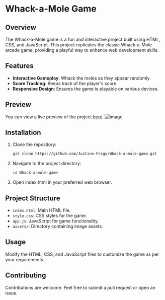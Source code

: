 # Whack-a-Mole Game

## Overview

The Whack-a-Mole game is a fun and interactive project built using HTML, CSS, and JavaScript. This project replicates the classic Whack-a-Mole arcade game, providing a playful way to enhance web development skills.

## Features

- **Interactive Gameplay**: Whack the moles as they appear randomly.
- **Score Tracking**: Keeps track of the player's score.
- **Responsive Design**: Ensures the game is playable on various devices.

## Preview

You can view a live preview of the project [here](https://justine-frigo.github.io/Whack-a-mole-game/).
![image](https://github.com/user-attachments/assets/664f0e6f-f5bc-45c3-abf8-5c3ba08f3ce3)


## Installation

1. Clone the repository:
   ```sh
   git clone https://github.com/Justine-Frigo/Whack-a-mole-game.git
   ```
2. Navigate to the project directory:
   ```sh
   cd Whack-a-mole-game
    ```
3. Open index.html in your preferred web browser.

## Project Structure

- `index.html`: Main HTML file.
- `style.css`: CSS styles for the game.
- `app.js`: JavaScript for game functionality.
- `assets/`: Directory containing image assets.

## Usage

Modify the HTML, CSS, and JavaScript files to customize the game as per your requirements.

## Contributing

Contributions are welcome. Feel free to submit a pull request or open an issue.
